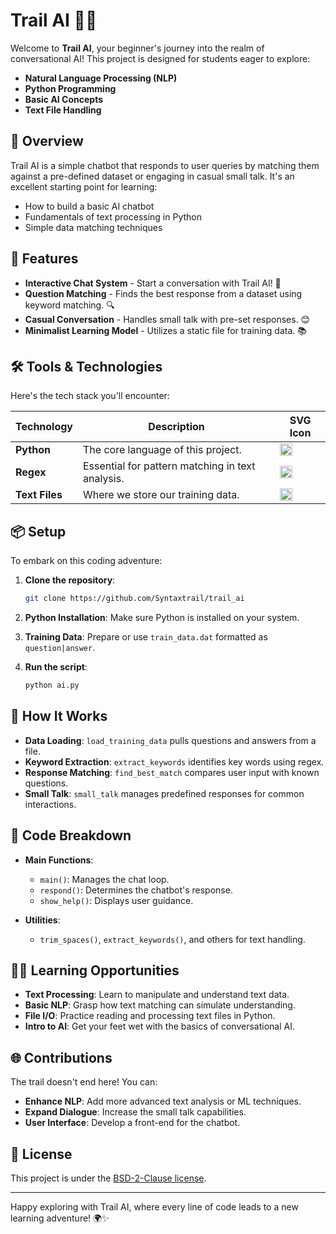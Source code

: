 
# Trail AI 🧭✨

Welcome to **Trail AI**, your beginner's journey into the realm of conversational AI! This project is designed for students eager to explore:

- **Natural Language Processing (NLP)**
- **Python Programming**
- **Basic AI Concepts**
- **Text File Handling**

## 🌟 Overview

Trail AI is a simple chatbot that responds to user queries by matching them against a pre-defined dataset or engaging in casual small talk. It's an excellent starting point for learning:

- How to build a basic AI chatbot
- Fundamentals of text processing in Python
- Simple data matching techniques

## 🚀 Features

- **Interactive Chat System** - Start a conversation with Trail AI! 📢
- **Question Matching** - Finds the best response from a dataset using keyword matching. 🔍
- **Casual Conversation** - Handles small talk with pre-set responses. 😊
- **Minimalist Learning Model** - Utilizes a static file for training data. 📚

## 🛠 Tools & Technologies

Here's the tech stack you'll encounter:

| Technology | Description | SVG Icon |
|------------|-------------|----------|
| **Python** | The core language of this project. | <img src="https://upload.wikimedia.org/wikipedia/commons/c/c3/Python-logo-notext.svg" width="20" height="20"> |
| **Regex** | Essential for pattern matching in text analysis. | <img src="https://upload.wikimedia.org/wikipedia/commons/thumb/e/e5/Regular_expression_icon.svg/1024px-Regular_expression_icon.svg.png" width="20" height="20"> |
| **Text Files** | Where we store our training data. | <img src="https://upload.wikimedia.org/wikipedia/commons/thumb/4/4a/Text-x-generic.svg/240px-Text-x-generic.svg.png" width="20" height="20"> |

## 📦 Setup

To embark on this coding adventure:

1. **Clone the repository**:  
   ```bash
   git clone https://github.com/Syntaxtrail/trail_ai
   ```

2. **Python Installation**: Make sure Python is installed on your system.

3. **Training Data**: Prepare or use `train_data.dat` formatted as `question|answer`.

4. **Run the script**: 
   ```bash
   python ai.py
   ```

## 📖 How It Works

- **Data Loading**: `load_training_data` pulls questions and answers from a file.
- **Keyword Extraction**: `extract_keywords` identifies key words using regex.
- **Response Matching**: `find_best_match` compares user input with known questions.
- **Small Talk**: `small_talk` manages predefined responses for common interactions.

## 🔧 Code Breakdown

- **Main Functions**:
  - `main()`: Manages the chat loop.
  - `respond()`: Determines the chatbot's response.
  - `show_help()`: Displays user guidance.

- **Utilities**: 
  - `trim_spaces()`, `extract_keywords()`, and others for text handling.

## 👨‍🎓 Learning Opportunities

- **Text Processing**: Learn to manipulate and understand text data.
- **Basic NLP**: Grasp how text matching can simulate understanding.
- **File I/O**: Practice reading and processing text files in Python.
- **Intro to AI**: Get your feet wet with the basics of conversational AI.

## 🌐 Contributions

The trail doesn't end here! You can:

- **Enhance NLP**: Add more advanced text analysis or ML techniques.
- **Expand Dialogue**: Increase the small talk capabilities.
- **User Interface**: Develop a front-end for the chatbot.

## 📜 License

This project is under the [BSD-2-Clause license](LICENCE).

---

Happy exploring with Trail AI, where every line of code leads to a new learning adventure! 🌍✨
